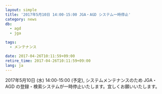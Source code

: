 ```yaml
---
layout: simple
title: '2017年5月10日 14:00-15:00 JGA・AGD システム一時停止'
category: news
db:
  - agd
  - jga

tags:
  - メンテナンス

date: 2017-04-26T10:11:59+09:00
retire_time: 2017-04-26T10:11:59+09:00
lang: ja
---
```


<p>2017年5月10日 (水) 14:00-15:00 (予定), システムメンテナンスのため JGA・AGD の登録・検索システムが一時停止いたします。宜しくお願いいたします。</p>

